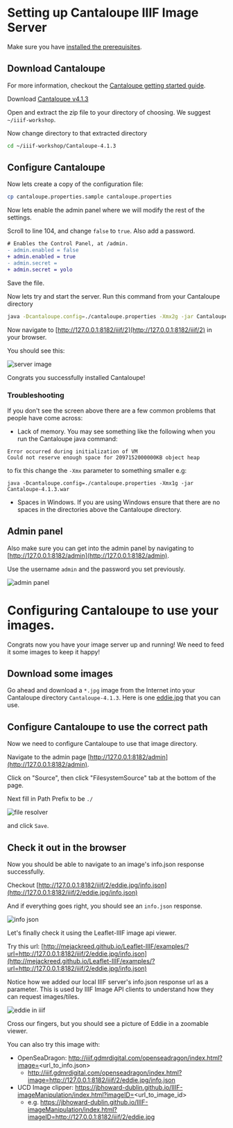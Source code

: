 # Setting up Cantaloupe IIIF Image Server

Make sure you have [installed the prerequisites](../prerequisites.md).

## Download Cantaloupe

For more information, checkout the [Cantaloupe getting started guide](https://cantaloupe-project.github.io/manual/4.1/getting-started.html).

Download [Cantaloupe v4.1.3](https://github.com/cantaloupe-project/cantaloupe/releases/download/v4.1.3/cantaloupe-4.1.3.zip)

Open and extract the zip file to your directory of choosing. We suggest `~/iiif-workshop`.

Now change directory to that extracted directory

```sh
cd ~/iiif-workshop/Cantaloupe-4.1.3
```

## Configure Cantaloupe

Now lets create a copy of the configuration file:

```sh
cp cantaloupe.properties.sample cantaloupe.properties
```

Now lets enable the admin panel where we will modify the rest of the settings.

Scroll to line 104, and change `false` to `true`. Also add a password.

```diff
# Enables the Control Panel, at /admin.
- admin.enabled = false
+ admin.enabled = true
- admin.secret =
+ admin.secret = yolo
```

Save the file.

Now lets try and start the server. Run this command from your Cantaloupe directory

```sh
java -Dcantaloupe.config=./cantaloupe.properties -Xmx2g -jar Cantaloupe-4.1.3.war
```

Now navigate to [http://127.0.0.1:8182/iiif/2](http://127.0.0.1:8182/iiif/2) in your browser.

You should see this:

![server image](../images/cantaloupe/cantaloupe-image.png)

Congrats you successfully installed Cantaloupe!

### Troubleshooting

If you don't see the screen above there are a few common problems that people have come across:

 * Lack of memory. You may see something like the following when you run the Cantaloupe java command:

```
Error occurred during initialization of VM
Could not reserve enough space for 2097152000000KB object heap
```

to fix this change the `-Xmx` parameter to something smaller e.g:

```
java -Dcantaloupe.config=./cantaloupe.properties -Xmx1g -jar Cantaloupe-4.1.3.war

```
 * Spaces in Windows. If you are using Windows ensure that there are no spaces in the directories above the Cantaloupe directory. 

## Admin panel

Also make sure you can get into the admin panel by navigating to [http://127.0.0.1:8182/admin](http://127.0.0.1:8182/admin).

Use the username `admin` and the password you set previously.

![admin panel](../images/cantaloupe/cantaloupe-admin.png)

# Configuring Cantaloupe to use your images.

Congrats now you have your image server up and running! We need to feed it some images to keep it happy!

## Download some images

Go ahead and download a `*.jpg` image from the Internet into your Cantaloupe directory `Cantaloupe-4.1.3`. Here is one [eddie.jpg](https://github.com/sul-cidr/histonets/raw/master/spec/fixtures/images/eddie.jpg) that you can use.

## Configure Cantaloupe to use the correct path

Now we need to configure Cantaloupe to use that image directory.

Navigate to the admin page [http://127.0.0.1:8182/admin](http://127.0.0.1:8182/admin).

Click on "Source", then click "FilesystemSource" tab at the bottom of the page.

Next fill in Path Prefix to be `./`

![file resolver](../images/cantaloupe/file_source.png)

and click `Save`.

## Check it out in the browser

Now you should be able to navigate to an image's info.json response successfully.

Checkout [http://127.0.0.1:8182/iiif/2/eddie.jpg/info.json](http://127.0.0.1:8182/iiif/2/eddie.jpg/info.json)

And if everything goes right, you should see an `info.json` response.

![info json](../images/cantaloupe/info_json.png)

Let's finally check it using the Leaflet-IIIF image api viewer.

Try this url: [http://mejackreed.github.io/Leaflet-IIIF/examples/?url=http://127.0.0.1:8182/iiif/2/eddie.jpg/info.json](http://mejackreed.github.io/Leaflet-IIIF/examples/?url=http://127.0.0.1:8182/iiif/2/eddie.jpg/info.json)

Notice how we added our local IIIF server's info.json response url as a parameter. This is used by IIIF Image API clients to understand how they can request images/tiles.

![eddie in iiif](../images/cantaloupe/eddie_iiif.png)

Cross our fingers, but you should see a picture of Eddie in a zoomable viewer.

You can also try this image with:
 * OpenSeaDragon: http://iiif.gdmrdigital.com/openseadragon/index.html?image=<url_to_info.json>
   * http://iiif.gdmrdigital.com/openseadragon/index.html?image=http://127.0.0.1:8182/iiif/2/eddie.jpg/info.json
 * UCD Image clipper: https://jbhoward-dublin.github.io/IIIF-imageManipulation/index.html?imageID=<url_to_image_id>
   * e.g. https://jbhoward-dublin.github.io/IIIF-imageManipulation/index.html?imageID=http://127.0.0.1:8182/iiif/2/eddie.jpg
